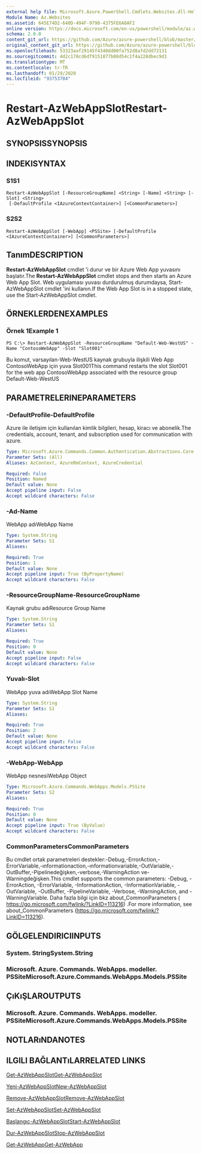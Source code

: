 ```yaml
---
external help file: Microsoft.Azure.PowerShell.Cmdlets.Websites.dll-Help.xml
Module Name: Az.Websites
ms.assetid: 645E74D2-640D-494F-9798-4375FE6A0AF2
online version: https://docs.microsoft.com/en-us/powershell/module/az.websites/restart-azwebappslot
schema: 2.0.0
content_git_url: https://github.com/Azure/azure-powershell/blob/master/src/Websites/Websites/help/Restart-AzWebAppSlot.md
original_content_git_url: https://github.com/Azure/azure-powershell/blob/master/src/Websites/Websites/help/Restart-AzWebAppSlot.md
ms.openlocfilehash: 53323aaf29145f4340dd00fa752d8afd2dd72131
ms.sourcegitcommit: 4d2c178cd6df9151877b08d54c1f4a228dbec9d1
ms.translationtype: MT
ms.contentlocale: tr-TR
ms.lasthandoff: 01/29/2020
ms.locfileid: "93753784"
---
```

# <span data-ttu-id="03da4-101">Restart-AzWebAppSlot</span><span class="sxs-lookup"><span data-stu-id="03da4-101">Restart-AzWebAppSlot</span></span>

## <span data-ttu-id="03da4-102">SYNOPSIS</span><span class="sxs-lookup"><span data-stu-id="03da4-102">SYNOPSIS</span></span>

## <span data-ttu-id="03da4-103">INDEKI</span><span class="sxs-lookup"><span data-stu-id="03da4-103">SYNTAX</span></span>

### <span data-ttu-id="03da4-104">S1</span><span class="sxs-lookup"><span data-stu-id="03da4-104">S1</span></span>
```
Restart-AzWebAppSlot [-ResourceGroupName] <String> [-Name] <String> [-Slot] <String>
 [-DefaultProfile <IAzureContextContainer>] [<CommonParameters>]
```

### <span data-ttu-id="03da4-105">S2</span><span class="sxs-lookup"><span data-stu-id="03da4-105">S2</span></span>
```
Restart-AzWebAppSlot [-WebApp] <PSSite> [-DefaultProfile <IAzureContextContainer>] [<CommonParameters>]
```

## <span data-ttu-id="03da4-106">Tanım</span><span class="sxs-lookup"><span data-stu-id="03da4-106">DESCRIPTION</span></span>
<span data-ttu-id="03da4-107">**Restart-AzWebAppSlot** cmdlet 'i durur ve bir Azure Web App yuvasını başlatır.</span><span class="sxs-lookup"><span data-stu-id="03da4-107">The **Restart-AzWebAppSlot** cmdlet stops and then starts an Azure Web App Slot.</span></span>
<span data-ttu-id="03da4-108">Web uygulaması yuvası durdurulmuş durumdaysa, Start-AzWebAppSlot cmdlet 'ini kullanın.</span><span class="sxs-lookup"><span data-stu-id="03da4-108">If the Web App Slot is in a stopped state, use the Start-AzWebAppSlot cmdlet.</span></span>

## <span data-ttu-id="03da4-109">ÖRNEKLERDEN</span><span class="sxs-lookup"><span data-stu-id="03da4-109">EXAMPLES</span></span>

### <span data-ttu-id="03da4-110">Örnek 1</span><span class="sxs-lookup"><span data-stu-id="03da4-110">Example 1</span></span>
```
PS C:\> Restart-AzWebAppSlot -ResourceGroupName "Default-Web-WestUS" -Name "ContosoWebApp" -Slot "Slot001"
```

<span data-ttu-id="03da4-111">Bu komut, varsayılan-Web-WestUS kaynak grubuyla ilişkili Web App ContosoWebApp için yuva Slot001</span><span class="sxs-lookup"><span data-stu-id="03da4-111">This command restarts the slot Slot001 for the web app ContosoWebApp associated with the resource group Default-Web-WestUS</span></span>

## <span data-ttu-id="03da4-112">PARAMETRELERINE</span><span class="sxs-lookup"><span data-stu-id="03da4-112">PARAMETERS</span></span>

### <span data-ttu-id="03da4-113">-DefaultProfile</span><span class="sxs-lookup"><span data-stu-id="03da4-113">-DefaultProfile</span></span>
<span data-ttu-id="03da4-114">Azure ile iletişim için kullanılan kimlik bilgileri, hesap, kiracı ve abonelik.</span><span class="sxs-lookup"><span data-stu-id="03da4-114">The credentials, account, tenant, and subscription used for communication with azure.</span></span>

```yaml
Type: Microsoft.Azure.Commands.Common.Authentication.Abstractions.Core.IAzureContextContainer
Parameter Sets: (All)
Aliases: AzContext, AzureRmContext, AzureCredential

Required: False
Position: Named
Default value: None
Accept pipeline input: False
Accept wildcard characters: False
```

### <span data-ttu-id="03da4-115">-Ad</span><span class="sxs-lookup"><span data-stu-id="03da4-115">-Name</span></span>
<span data-ttu-id="03da4-116">WebApp adı</span><span class="sxs-lookup"><span data-stu-id="03da4-116">WebApp Name</span></span>

```yaml
Type: System.String
Parameter Sets: S1
Aliases:

Required: True
Position: 1
Default value: None
Accept pipeline input: True (ByPropertyName)
Accept wildcard characters: False
```

### <span data-ttu-id="03da4-117">-ResourceGroupName</span><span class="sxs-lookup"><span data-stu-id="03da4-117">-ResourceGroupName</span></span>
<span data-ttu-id="03da4-118">Kaynak grubu adı</span><span class="sxs-lookup"><span data-stu-id="03da4-118">Resource Group Name</span></span>

```yaml
Type: System.String
Parameter Sets: S1
Aliases:

Required: True
Position: 0
Default value: None
Accept pipeline input: False
Accept wildcard characters: False
```

### <span data-ttu-id="03da4-119">Yuvalı</span><span class="sxs-lookup"><span data-stu-id="03da4-119">-Slot</span></span>
<span data-ttu-id="03da4-120">WebApp yuva adı</span><span class="sxs-lookup"><span data-stu-id="03da4-120">WebApp Slot Name</span></span>

```yaml
Type: System.String
Parameter Sets: S1
Aliases:

Required: True
Position: 2
Default value: None
Accept pipeline input: False
Accept wildcard characters: False
```

### <span data-ttu-id="03da4-121">-WebApp</span><span class="sxs-lookup"><span data-stu-id="03da4-121">-WebApp</span></span>
<span data-ttu-id="03da4-122">WebApp nesnesi</span><span class="sxs-lookup"><span data-stu-id="03da4-122">WebApp Object</span></span>

```yaml
Type: Microsoft.Azure.Commands.WebApps.Models.PSSite
Parameter Sets: S2
Aliases:

Required: True
Position: 0
Default value: None
Accept pipeline input: True (ByValue)
Accept wildcard characters: False
```

### <span data-ttu-id="03da4-123">CommonParameters</span><span class="sxs-lookup"><span data-stu-id="03da4-123">CommonParameters</span></span>
<span data-ttu-id="03da4-124">Bu cmdlet ortak parametreleri destekler:-Debug,-ErrorAction,-ErrorVariable,-ınformationaction,-ınformationvariable,-OutVariable,-OutBuffer,-Pipelinedeğişken,-verbose,-WarningAction ve-Warningdeğişken.</span><span class="sxs-lookup"><span data-stu-id="03da4-124">This cmdlet supports the common parameters: -Debug, -ErrorAction, -ErrorVariable, -InformationAction, -InformationVariable, -OutVariable, -OutBuffer, -PipelineVariable, -Verbose, -WarningAction, and -WarningVariable.</span></span> <span data-ttu-id="03da4-125">Daha fazla bilgi için bkz about_CommonParameters ( https://go.microsoft.com/fwlink/?LinkID=113216) .</span><span class="sxs-lookup"><span data-stu-id="03da4-125">For more information, see about_CommonParameters (https://go.microsoft.com/fwlink/?LinkID=113216).</span></span>

## <span data-ttu-id="03da4-126">GÖLGELENDIRICI</span><span class="sxs-lookup"><span data-stu-id="03da4-126">INPUTS</span></span>

### <span data-ttu-id="03da4-127">System. String</span><span class="sxs-lookup"><span data-stu-id="03da4-127">System.String</span></span>

### <span data-ttu-id="03da4-128">Microsoft. Azure. Commands. WebApps. modeller. PSSite</span><span class="sxs-lookup"><span data-stu-id="03da4-128">Microsoft.Azure.Commands.WebApps.Models.PSSite</span></span>

## <span data-ttu-id="03da4-129">ÇıKıŞLAR</span><span class="sxs-lookup"><span data-stu-id="03da4-129">OUTPUTS</span></span>

### <span data-ttu-id="03da4-130">Microsoft. Azure. Commands. WebApps. modeller. PSSite</span><span class="sxs-lookup"><span data-stu-id="03da4-130">Microsoft.Azure.Commands.WebApps.Models.PSSite</span></span>

## <span data-ttu-id="03da4-131">NOTLARıNDA</span><span class="sxs-lookup"><span data-stu-id="03da4-131">NOTES</span></span>

## <span data-ttu-id="03da4-132">ILGILI BAĞLANTıLAR</span><span class="sxs-lookup"><span data-stu-id="03da4-132">RELATED LINKS</span></span>

[<span data-ttu-id="03da4-133">Get-AzWebAppSlot</span><span class="sxs-lookup"><span data-stu-id="03da4-133">Get-AzWebAppSlot</span></span>](./Get-AzWebAppSlot.md)

[<span data-ttu-id="03da4-134">Yeni-AzWebAppSlot</span><span class="sxs-lookup"><span data-stu-id="03da4-134">New-AzWebAppSlot</span></span>](./New-AzWebAppSlot.md)

[<span data-ttu-id="03da4-135">Remove-AzWebAppSlot</span><span class="sxs-lookup"><span data-stu-id="03da4-135">Remove-AzWebAppSlot</span></span>](./Remove-AzWebAppSlot.md)

[<span data-ttu-id="03da4-136">Set-AzWebAppSlot</span><span class="sxs-lookup"><span data-stu-id="03da4-136">Set-AzWebAppSlot</span></span>](./Set-AzWebAppSlot.md)

[<span data-ttu-id="03da4-137">Başlangıç-AzWebAppSlot</span><span class="sxs-lookup"><span data-stu-id="03da4-137">Start-AzWebAppSlot</span></span>](./Start-AzWebAppSlot.md)

[<span data-ttu-id="03da4-138">Dur-AzWebAppSlot</span><span class="sxs-lookup"><span data-stu-id="03da4-138">Stop-AzWebAppSlot</span></span>](./Stop-AzWebAppSlot.md)

[<span data-ttu-id="03da4-139">Get-AzWebApp</span><span class="sxs-lookup"><span data-stu-id="03da4-139">Get-AzWebApp</span></span>](./Get-AzWebApp.md)
